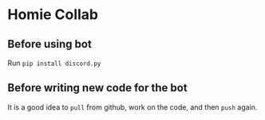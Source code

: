 # Homie Collab

## Before using bot
Run ``pip install discord.py``

## Before writing new code for the bot
It is a good idea to ``pull`` from github, work on the code, and then ``push`` again.
